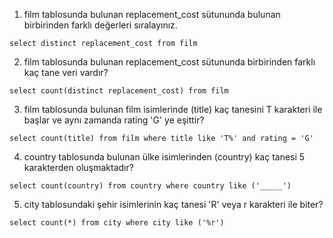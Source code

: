 
1. film tablosunda bulunan replacement_cost sütununda bulunan birbirinden farklı değerleri sıralayınız.

```
select distinct replacement_cost from film 
```

2. film tablosunda bulunan replacement_cost sütununda birbirinden farklı kaç tane veri vardır?

```
select count(distinct replacement_cost) from film 
```

3. film tablosunda bulunan film isimlerinde (title) kaç tanesini T karakteri ile başlar ve aynı zamanda rating 'G' ye eşittir?

```
select count(title) from film where title like 'T%' and rating = 'G'
```

4. country tablosunda bulunan ülke isimlerinden (country) kaç tanesi 5 karakterden oluşmaktadır?

```
select count(country) from country where country like ('_____')
```

5. city tablosundaki şehir isimlerinin kaç tanesi 'R' veya r karakteri ile biter?

```
select count(*) from city where city like ('%r')
```